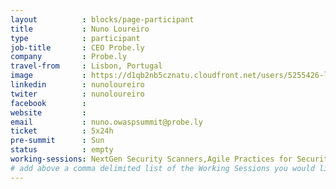 ```yaml
---
layout          : blocks/page-participant
title           : Nuno Loureiro
type            : participant
job-title       : CEO Probe.ly
company         : Probe.ly
travel-from     : Lisbon, Portugal
image           : https://d1qb2nb5cznatu.cloudfront.net/users/5255426-large?1484909238
linkedin        : nunoloureiro
twiter          : nunoloureiro
facebook        :
website         :
email           : nuno.owaspsummit@probe.ly
ticket          : 5x24h
pre-summit      : Sun
status          : empty
working-sessions: NextGen Security Scanners,Agile Practices for Security Teams,Using ML and AI to detect Attacks,Securing GitHub Integrations,Integrating Security Tools in the SDL,Securing the CI Pipeline,Growing the AppSec Industry,Cyber Insurance,A10 - Underprotected APIs,A7 - Insufficient Attack Protection,Implications of Owasp Top 10 2017,ZAP,Teaching Attacker perspective to Developers,AppSec Review and Pentest Playbook,GDPR and DPO AppSec implications,Data behind Owasp Top 10 2017,Top 10 Selection Criteria,What Should be Added to the Top 10,Crowdsourcing Security Knowledge,CISO Round table,Application Security Guide for CISO,AppSec for CISOs,SAMM Metrics for Enterprise
# add above a comma delimited list of the Working Sessions you would like to attend (use the session's title)
---
```


<!-- put more details about participant here -->
